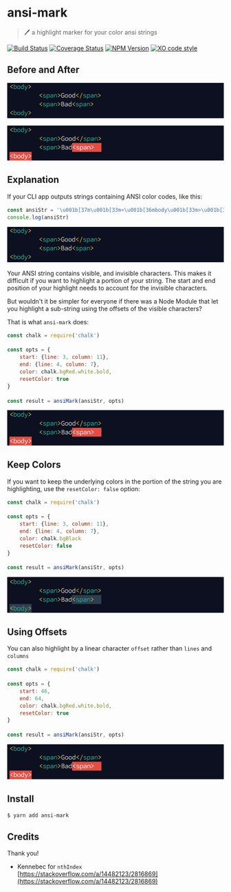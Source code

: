 # ansi-mark

> 🖊️  a highlight marker for your color ansi strings

[![Build Status](https://travis-ci.org/F1LT3R/ansi-mark.svg?branch=master)](https://travis-ci.org/F1LT3R/ansi-mark)
[![Coverage Status](https://coveralls.io/repos/github/F1LT3R/ansi-mark/badge.svg?branch=master)](https://coveralls.io/github/F1LT3R/ansi-mark?branch=master)
[![NPM Version](https://img.shields.io/npm/v/ansi-mark.svg)](https://www.npmjs.com/package/ansi-mark)
[![XO code style](https://img.shields.io/badge/code_style-XO-5ed9c7.svg)](https://github.com/sindresorhus/xo)

## Before and After

![Before ANSI-Mark](before.png)

![After ANSI-Mark](after.png)

## Explanation

If your CLI app outputs strings containing ANSI color codes, like this:

```js
const ansiStr = '\u001b[37m\u001b[33m<\u001b[36mbody\u001b[33m>\u001b[37m            \u001b[39m\n\u001b[37m\t\u001b[33m<\u001b[36mspan\u001b[33m>\u001b[37mGood\u001b[33m</\u001b[36mspan\u001b[33m>\u001b[37m\u001b[39m\n\u001b[37m\t\u001b[33m<\u001b[36mspan\u001b[33m>\u001b[37mBad\u001b[33m<\u001b[36mspan\u001b[33m>\u001b[37m  \u001b[39m\n\u001b[37m\u001b[33m<\u001b[36mbody\u001b[33m>\u001b[37m            \u001b[39m\n\u001b[37m\u001b[39m'
console.log(ansiStr)
```

![Before ANSI-Mark](before.png)

Your ANSI string contains visible, and invisible characters. This makes it difficult if you want to highlight a portion of your string. The start and end position of your highlight needs to account for the invisible characters.

But wouldn't it be simpler for everyone if there was a Node Module that let you highlight a sub-string using the offsets of the visible characters?

That is what `ansi-mark` does:

```js
const chalk = require('chalk')

const opts = {
    start: {line: 3, column: 11},
    end: {line: 4, column: 7},
    color: chalk.bgRed.white.bold,
    resetColor: true
}

const result = ansiMark(ansiStr, opts)
```

![After ANSI-Mark](after.png)

## Keep Colors

If you want to keep the underlying colors in the portion of the string you are highlighting, use the `resetColor: false` option:

```js
const chalk = require('chalk')

const opts = {
    start: {line: 3, column: 11},
    end: {line: 4, column: 7},
    color: chalk.bgBlack
    resetColor: false
}

const result = ansiMark(ansiStr, opts)
```

![After ANSI-Mark Keep Color](after-keep-color.png)

## Using Offsets

You can also highlight by a linear character `offset` rather than `lines` and `columns`

```js
const chalk = require('chalk')

const opts = {
    start: 46,
    end: 64,
    color: chalk.bgRed.white.bold,
    resetColor: true
}

const result = ansiMark(ansiStr, opts)
```

![After ANSI-Mark](after.png)

## Install

```
$ yarn add ansi-mark
```


## Credits

Thank you!

- Kennebec for `nthIndex` [https://stackoverflow.com/a/14482123/2816869](https://stackoverflow.com/a/14482123/2816869)
